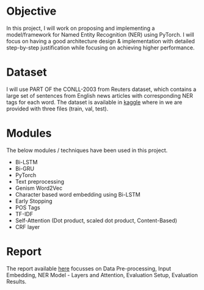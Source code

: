 # Objective
In this project, I will work on proposing and implementing a model/framework for Named Entity Recognition (NER) using PyTorch. 
I will focus on having a good architecture design & implementation with detailed step-by-step justification while focusing on achieving higher performance.

# Dataset
I will use PART OF the CONLL-2003 from Reuters dataset, which contains a large set of sentences from English news articles with corresponding NER tags for each word.
The dataset is available in [kaggle](https://www.kaggle.com/c/2020-comp5046-a2/data) where in we are provided with three files (train, val, test).

# Modules
The below modules / techniques have been used in this project.
* Bi-LSTM
* Bi-GRU
* PyTorch
* Text preprocessing
* Genism Word2Vec
* Character based word embedding using Bi-LSTM
* Early Stopping
* POS Tags
* TF-IDF
* Self-Attention (Dot product, scaled dot product, Content-Based)
* CRF layer

# Report
The report available [here](https://github.com/harinath0906/NER_Model/blob/master/Project_report.pdf) focusses on Data Pre-processing, Input Embedding, NER Model - Layers and Attention, Evaluation Setup, Evaluation Results.
